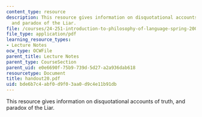 ```yaml
---
content_type: resource
description: This resource gives information on disquotational accounts of truth,
  and paradox of the Liar.
file: /courses/24-251-introduction-to-philosophy-of-language-spring-2005/bde6b7c4abf0d9f03aa0d9c4e11b91db_handout20.pdf
file_type: application/pdf
learning_resource_types:
- Lecture Notes
ocw_type: OCWFile
parent_title: Lecture Notes
parent_type: CourseSection
parent_uid: e0e6690f-75b9-739d-5d27-a2a936dab618
resourcetype: Document
title: handout20.pdf
uid: bde6b7c4-abf0-d9f0-3aa0-d9c4e11b91db
---
```

This resource gives information on disquotational accounts of truth, and paradox of the Liar.

